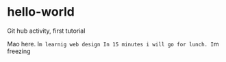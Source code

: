 # hello-world
Git hub activity, first tutorial

Mao here. I`m learnig web design
In 15 minutes i will go for lunch.
I`m freezing

